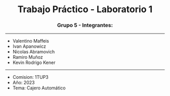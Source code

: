 <h1 align="center">Trabajo Práctico - Laboratorio 1</h1> 
<h3 align="center">Grupo 5 - Integrantes:</h3>

<hr>

- Valentino Maffeis
- Ivan Apanowicz
- Nicolas Abramovich
- Ramiro Muñoz
- Kevin Rodrigo Kener

<hr>

- Comision: 1TUP3
- Año: 2023
- Tema: Cajero Automático
